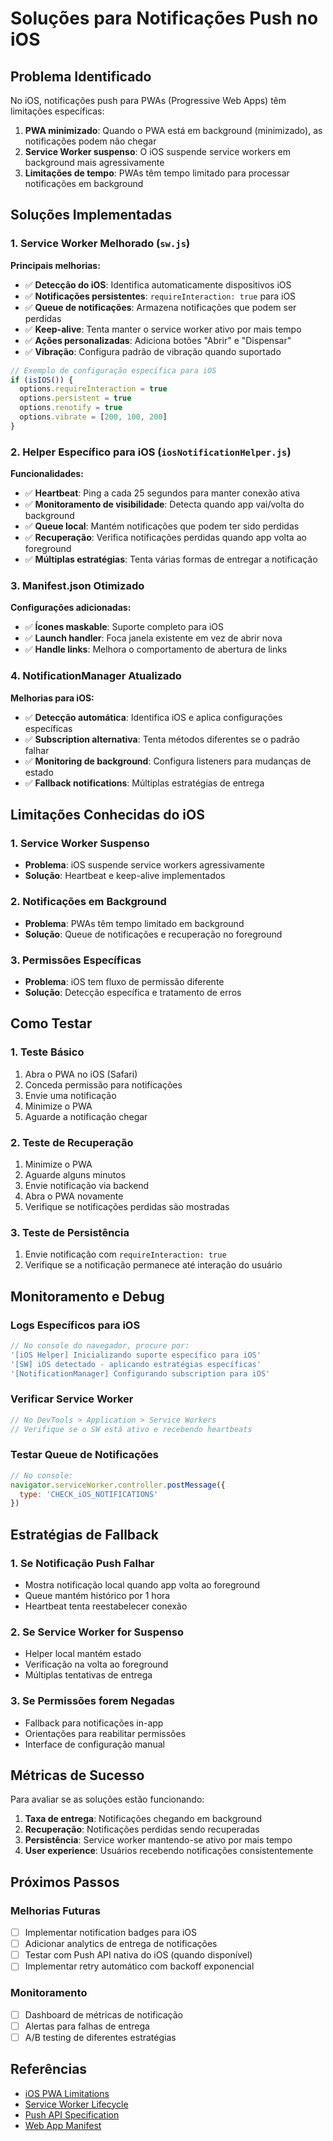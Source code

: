 # Soluções para Notificações Push no iOS

## Problema Identificado

No iOS, notificações push para PWAs (Progressive Web Apps) têm limitações específicas:

1. **PWA minimizado**: Quando o PWA está em background (minimizado), as notificações podem não chegar
2. **Service Worker suspenso**: O iOS suspende service workers em background mais agressivamente
3. **Limitações de tempo**: PWAs têm tempo limitado para processar notificações em background

## Soluções Implementadas

### 1. Service Worker Melhorado (`sw.js`)

**Principais melhorias:**

- ✅ **Detecção do iOS**: Identifica automaticamente dispositivos iOS
- ✅ **Notificações persistentes**: `requireInteraction: true` para iOS
- ✅ **Queue de notificações**: Armazena notificações que podem ser perdidas
- ✅ **Keep-alive**: Tenta manter o service worker ativo por mais tempo
- ✅ **Ações personalizadas**: Adiciona botões "Abrir" e "Dispensar"
- ✅ **Vibração**: Configura padrão de vibração quando suportado

```javascript
// Exemplo de configuração específica para iOS
if (isIOS()) {
  options.requireInteraction = true
  options.persistent = true
  options.renotify = true
  options.vibrate = [200, 100, 200]
}
```

### 2. Helper Específico para iOS (`iosNotificationHelper.js`)

**Funcionalidades:**

- ✅ **Heartbeat**: Ping a cada 25 segundos para manter conexão ativa
- ✅ **Monitoramento de visibilidade**: Detecta quando app vai/volta do background
- ✅ **Queue local**: Mantém notificações que podem ter sido perdidas
- ✅ **Recuperação**: Verifica notificações perdidas quando app volta ao foreground
- ✅ **Múltiplas estratégias**: Tenta várias formas de entregar a notificação

### 3. Manifest.json Otimizado

**Configurações adicionadas:**

- ✅ **Ícones maskable**: Suporte completo para iOS
- ✅ **Launch handler**: Foca janela existente em vez de abrir nova
- ✅ **Handle links**: Melhora o comportamento de abertura de links

### 4. NotificationManager Atualizado

**Melhorias para iOS:**

- ✅ **Detecção automática**: Identifica iOS e aplica configurações específicas
- ✅ **Subscription alternativa**: Tenta métodos diferentes se o padrão falhar
- ✅ **Monitoring de background**: Configura listeners para mudanças de estado
- ✅ **Fallback notifications**: Múltiplas estratégias de entrega

## Limitações Conhecidas do iOS

### 1. Service Worker Suspenso
- **Problema**: iOS suspende service workers agressivamente
- **Solução**: Heartbeat e keep-alive implementados

### 2. Notificações em Background
- **Problema**: PWAs têm tempo limitado em background
- **Solução**: Queue de notificações e recuperação no foreground

### 3. Permissões Específicas
- **Problema**: iOS tem fluxo de permissão diferente
- **Solução**: Detecção específica e tratamento de erros

## Como Testar

### 1. Teste Básico
1. Abra o PWA no iOS (Safari)
2. Conceda permissão para notificações
3. Envie uma notificação
4. Minimize o PWA
5. Aguarde a notificação chegar

### 2. Teste de Recuperação
1. Minimize o PWA
2. Aguarde alguns minutos
3. Envie notificação via backend
4. Abra o PWA novamente
5. Verifique se notificações perdidas são mostradas

### 3. Teste de Persistência
1. Envie notificação com `requireInteraction: true`
2. Verifique se a notificação permanece até interação do usuário

## Monitoramento e Debug

### Logs Específicos para iOS
```javascript
// No console do navegador, procure por:
'[iOS Helper] Inicializando suporte específico para iOS'
'[SW] iOS detectado - aplicando estratégias específicas'
'[NotificationManager] Configurando subscription para iOS'
```

### Verificar Service Worker
```javascript
// No DevTools > Application > Service Workers
// Verifique se o SW está ativo e recebendo heartbeats
```

### Testar Queue de Notificações
```javascript
// No console:
navigator.serviceWorker.controller.postMessage({
  type: 'CHECK_iOS_NOTIFICATIONS'
})
```

## Estratégias de Fallback

### 1. Se Notificação Push Falhar
- Mostra notificação local quando app volta ao foreground
- Queue mantém histórico por 1 hora
- Heartbeat tenta reestabelecer conexão

### 2. Se Service Worker for Suspenso
- Helper local mantém estado
- Verificação na volta ao foreground
- Múltiplas tentativas de entrega

### 3. Se Permissões forem Negadas
- Fallback para notificações in-app
- Orientações para reabilitar permissões
- Interface de configuração manual

## Métricas de Sucesso

Para avaliar se as soluções estão funcionando:

1. **Taxa de entrega**: Notificações chegando em background
2. **Recuperação**: Notificações perdidas sendo recuperadas
3. **Persistência**: Service worker mantendo-se ativo por mais tempo
4. **User experience**: Usuários recebendo notificações consistentemente

## Próximos Passos

### Melhorias Futuras
- [ ] Implementar notification badges para iOS
- [ ] Adicionar analytics de entrega de notificações
- [ ] Testar com Push API nativa do iOS (quando disponível)
- [ ] Implementar retry automático com backoff exponencial

### Monitoramento
- [ ] Dashboard de métricas de notificação
- [ ] Alertas para falhas de entrega
- [ ] A/B testing de diferentes estratégias

## Referências

- [iOS PWA Limitations](https://webkit.org/blog/8042/web-notifications-in-safari/)
- [Service Worker Lifecycle](https://developers.google.com/web/fundamentals/primers/service-workers/lifecycle)
- [Push API Specification](https://w3c.github.io/push-api/)
- [Web App Manifest](https://developer.mozilla.org/en-US/docs/Web/Manifest)